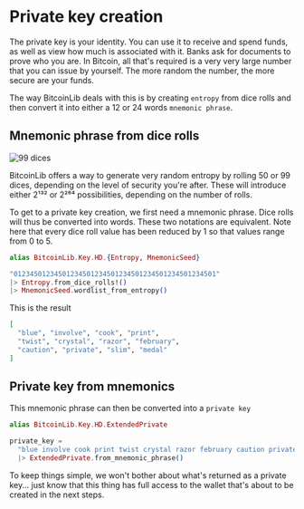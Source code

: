# Private key creation

The private key is your identity. You can use it to receive and spend funds, 
as well as view how much is associated with it. Banks ask for documents 
to prove who you are. In Bitcoin, all that's required is a very very large number
that you can issue by yourself. The more random the number, the more secure
are your funds.

The way BitcoinLib deals with this is by creating `entropy` from dice rolls
and then convert it into either a 12 or 24 words `mnemonic phrase`.

## Mnemonic phrase from dice rolls

![99 dices](https://raw.githubusercontent.com/RooSoft/bitcoinlib/main/guides/assets/images/99dice.jpg)

BitcoinLib offers a way to generate very random entropy by rolling 50 or 99 dices,
depending on the level of security you're after. These will introduce either 2¹³²
or 2²⁶⁴ possibilities, depending on the number of rolls.

To get to a private key creation, we first need a mnemonic phrase. Dice rolls will
thus be converted into words. These two notations are equivalent. Note here that 
every dice roll value has been reduced by 1 so that values range from 0 to 5.

```elixir
alias BitcoinLib.Key.HD.{Entropy, MnemonicSeed}

"01234501234501234501234501234501234501234501234501"
|> Entropy.from_dice_rolls!()
|> MnemonicSeed.wordlist_from_entropy()
```

This is the result

```elixir
[
  "blue", "involve", "cook", "print", 
  "twist", "crystal", "razor", "february",
  "caution", "private", "slim", "medal"
]
```

## Private key from mnemonics

This mnemonic phrase can then be converted into a `private key`

```elixir
alias BitcoinLib.Key.HD.ExtendedPrivate

private_key = 
  "blue involve cook print twist crystal razor february caution private slim medal"
  |> ExtendedPrivate.from_mnemonic_phrase()
```

To keep things simple, we won't bother about what's returned as a private key... just know that
this thing has full access to the wallet that's about to be created in the next steps.